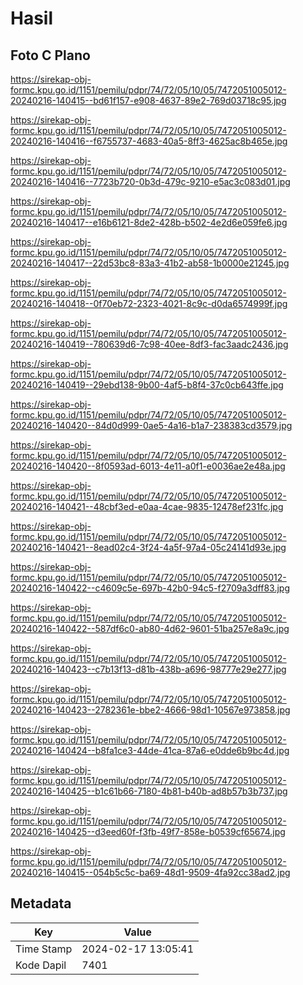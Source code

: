 # Hasil

## Foto C Plano

https://sirekap-obj-formc.kpu.go.id/1151/pemilu/pdpr/74/72/05/10/05/7472051005012-20240216-140415--bd61f157-e908-4637-89e2-769d03718c95.jpg

https://sirekap-obj-formc.kpu.go.id/1151/pemilu/pdpr/74/72/05/10/05/7472051005012-20240216-140416--f6755737-4683-40a5-8ff3-4625ac8b465e.jpg

https://sirekap-obj-formc.kpu.go.id/1151/pemilu/pdpr/74/72/05/10/05/7472051005012-20240216-140416--7723b720-0b3d-479c-9210-e5ac3c083d01.jpg

https://sirekap-obj-formc.kpu.go.id/1151/pemilu/pdpr/74/72/05/10/05/7472051005012-20240216-140417--e16b6121-8de2-428b-b502-4e2d6e059fe6.jpg

https://sirekap-obj-formc.kpu.go.id/1151/pemilu/pdpr/74/72/05/10/05/7472051005012-20240216-140417--22d53bc8-83a3-41b2-ab58-1b0000e21245.jpg

https://sirekap-obj-formc.kpu.go.id/1151/pemilu/pdpr/74/72/05/10/05/7472051005012-20240216-140418--0f70eb72-2323-4021-8c9c-d0da6574999f.jpg

https://sirekap-obj-formc.kpu.go.id/1151/pemilu/pdpr/74/72/05/10/05/7472051005012-20240216-140419--780639d6-7c98-40ee-8df3-fac3aadc2436.jpg

https://sirekap-obj-formc.kpu.go.id/1151/pemilu/pdpr/74/72/05/10/05/7472051005012-20240216-140419--29ebd138-9b00-4af5-b8f4-37c0cb643ffe.jpg

https://sirekap-obj-formc.kpu.go.id/1151/pemilu/pdpr/74/72/05/10/05/7472051005012-20240216-140420--84d0d999-0ae5-4a16-b1a7-238383cd3579.jpg

https://sirekap-obj-formc.kpu.go.id/1151/pemilu/pdpr/74/72/05/10/05/7472051005012-20240216-140420--8f0593ad-6013-4e11-a0f1-e0036ae2e48a.jpg

https://sirekap-obj-formc.kpu.go.id/1151/pemilu/pdpr/74/72/05/10/05/7472051005012-20240216-140421--48cbf3ed-e0aa-4cae-9835-12478ef231fc.jpg

https://sirekap-obj-formc.kpu.go.id/1151/pemilu/pdpr/74/72/05/10/05/7472051005012-20240216-140421--8ead02c4-3f24-4a5f-97a4-05c24141d93e.jpg

https://sirekap-obj-formc.kpu.go.id/1151/pemilu/pdpr/74/72/05/10/05/7472051005012-20240216-140422--c4609c5e-697b-42b0-94c5-f2709a3dff83.jpg

https://sirekap-obj-formc.kpu.go.id/1151/pemilu/pdpr/74/72/05/10/05/7472051005012-20240216-140422--587df6c0-ab80-4d62-9601-51ba257e8a9c.jpg

https://sirekap-obj-formc.kpu.go.id/1151/pemilu/pdpr/74/72/05/10/05/7472051005012-20240216-140423--c7b13f13-d81b-438b-a696-98777e29e277.jpg

https://sirekap-obj-formc.kpu.go.id/1151/pemilu/pdpr/74/72/05/10/05/7472051005012-20240216-140423--2782361e-bbe2-4666-98d1-10567e973858.jpg

https://sirekap-obj-formc.kpu.go.id/1151/pemilu/pdpr/74/72/05/10/05/7472051005012-20240216-140424--b8fa1ce3-44de-41ca-87a6-e0dde6b9bc4d.jpg

https://sirekap-obj-formc.kpu.go.id/1151/pemilu/pdpr/74/72/05/10/05/7472051005012-20240216-140425--b1c61b66-7180-4b81-b40b-ad8b57b3b737.jpg

https://sirekap-obj-formc.kpu.go.id/1151/pemilu/pdpr/74/72/05/10/05/7472051005012-20240216-140425--d3eed60f-f3fb-49f7-858e-b0539cf65674.jpg

https://sirekap-obj-formc.kpu.go.id/1151/pemilu/pdpr/74/72/05/10/05/7472051005012-20240216-140415--054b5c5c-ba69-48d1-9509-4fa92cc38ad2.jpg


## Metadata

| Key        | Value               |
| ---------- | ------------------- |
| Time Stamp | 2024-02-17 13:05:41 |
| Kode Dapil | 7401                |



